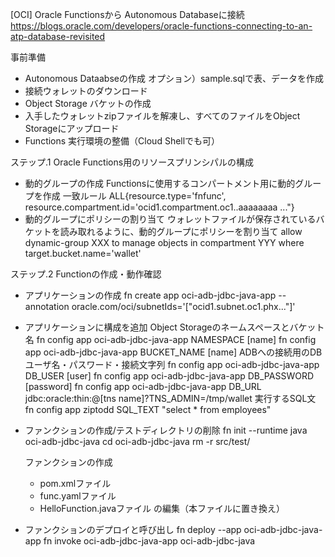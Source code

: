 [OCI] Oracle Functionsから Autonomous Databaseに接続
https://blogs.oracle.com/developers/oracle-functions-connecting-to-an-atp-database-revisited

事前準備
- Autonomous Dataabseの作成
    オプション）sample.sqlで表、データを作成
- 接続ウォレットのダウンロード
- Object Storage バケットの作成
- 入手したウォレットzipファイルを解凍し、すべてのファイルをObject Storageにアップロード
- Functions 実行環境の整備（Cloud Shellでも可）

ステップ.1 Oracle Functions用のリソースプリンシパルの構成
- 動的グループの作成
    Functionsに使用するコンパートメント用に動的グループを作成
    一致ルール
    ALL{resource.type='fnfunc', resource.compartment.id='ocid1.compartment.oc1..aaaaaaaa ..."}
- 動的グループにポリシーの割り当て
    ウォレットファイルが保存されているバケットを読み取れるように、動的グループにポリシーを割り当て
    allow dynamic-group XXX to manage objects in compartment YYY where target.bucket.name='wallet'

ステップ.2 Functionの作成・動作確認
- アプリケーションの作成
    fn create app oci-adb-jdbc-java-app --annotation oracle.com/oci/subnetIds='["ocid1.subnet.oc1.phx..."]'
- アプリケーションに構成を追加
    Object Storageのネームスペースとバケット名
        fn config app oci-adb-jdbc-java-app NAMESPACE [name]
        fn config app oci-adb-jdbc-java-app BUCKET_NAME [name]
    ADBへの接続用のDBユーザ名・パスワード・接続文字列
        fn config app oci-adb-jdbc-java-app DB_USER [user]
        fn config app oci-adb-jdbc-java-app DB_PASSWORD [password]
        fn config app oci-adb-jdbc-java-app DB_URL jdbc:oracle:thin:\@[tns name]\?TNS_ADMIN=/tmp/wallet
    実行するSQL文
        fn config app ziptodd SQL_TEXT "select * from employees"
- ファンクションの作成/テストディレクトリの削除
    fn init --runtime java oci-adb-jdbc-java
    cd oci-adb-jdbc-java
    rm -r src/test/

    ファンクションの作成
    - pom.xmlファイル
    - func.yamlファイル
    - HelloFunction.javaファイル
    の編集（本ファイルに置き換え）
- ファンクションのデプロイと呼び出し
    fn deploy --app oci-adb-jdbc-java-app
    fn invoke oci-adb-jdbc-java-app oci-adb-jdbc-java

